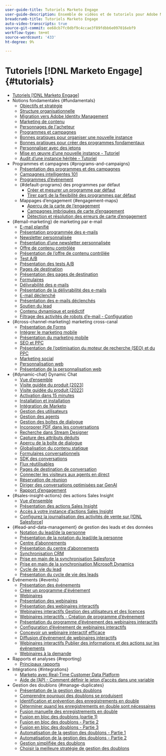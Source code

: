 ```yaml
---
user-guide-title: Tutoriels Marketo Engage
user-guide-description: Ensemble de vidéos et de tutoriels pour Adobe Marketo Engage.
breadcrumb-title: Tutoriels Marketo Engage
auto-video-transcripts: true
source-git-commit: ee68cb7fc0dbf9c4ccae3f89fdbb6e097016ebf9
workflow-type: tm+mt
source-wordcount: '433'
ht-degree: 9%

---
```



# Tutoriels [!DNL Marketo Engage] {#tutorials}

+ [Tutoriels [!DNL Marketo Engage]](/help/_marketo-main/overview.md)
+ Notions fondamentales {#fundamentals}
   + [Objectifs et stratégie](/help/fundamentals/goals-and-strategy-learn.md)
   + [Structure organisationnelle](/help/fundamentals/organizational-structure-learn.md)
   + [Migration vers Adobe Identity Management](/help/fundamentals/migrating-to-adobe-identity-management.md)
   + [Marketing de contenu](/help/fundamentals/content-marketing-learn.md)
   + [Personnages de l&#39;acheteur](/help/fundamentals/buyer-personas-learn.md)
   + [Programmes et campagnes](/help/fundamentals/programs-and-campaigns.md)
   + [Bonnes pratiques pour organiser une nouvelle instance](/help/fundamentals/best-practices-to-organize-a-new-instance.md)
   + [Bonnes pratiques pour créer des programmes fondamentaux](/help/fundamentals/best-practices-for-creating-foundational-programs.md)
   + [Personnaliser avec des jetons](/help/personalization/personalize-with-tokens.md)
   + [Mise en œuvre d’une nouvelle instance - Tutoriel](https://experienceleague.adobe.com/en/docs/experiences-by-you/implementing-new-instance/overview)
   + [Audit d’une instance héritée - Tutoriel](https://experienceleague.adobe.com/docs/marketo-learn/auditing-an-inherited-instance/overview.html?lang=fr)
+ Programmes et campagnes {#programs-and-campaigns}
   + [Présentation des programmes et des campagnes](/help/programs/understanding-programs-and-campaigns.md)
   + [Campagnes intelligentes 101](/help/campaigns/smart-campaigns-101.md)
   + [Programmes d’événement](/help/programs/event-programs.md)
   + {#default-programs} des programmes par défaut
      + [Créer et mesurer un programme par défaut](/help/programs/create-and-measure-default-programs.md)
      + [Tirer parti de la flexibilité des programmes par défaut](/help/programs/leverage-the-flexibility-of-default-programs.md)
   + Mappages d’engagement {#engagement-maps}
      + [Aperçu de la carte de l’engagement](/help/engagement-maps/engagement-map-overview.md)
      + [Campagnes imbriquées de carte d’engagement](/help/engagement-maps/engagement-map-nested-campaign.md)
      + [Détection et résolution des erreurs de carte d’engagement](/help/engagement-maps/engagement-map-error-detection-and-resolution.md)
+ {#email-marketing} de marketing par e-mail
   + [E-mail planifié](/help/email-marketing/scheduled-email-learn.md)
   + [Présentation programmée des e-mails](/help/email-marketing/scheduled-email-watch.md)
   + [Newsletter personnalisée](/help/email-marketing/personalized-newsletter-learn.md)
   + [Présentation d’une newsletter personnalisée](/help/email-marketing/personalized-newsletter-watch.md)
   + [Offre de contenu contrôlée](/help/email-marketing/gated-content-offer-learn.md)
   + [Présentation de l’offre de contenu contrôlée](/help/email-marketing/gated-content-offer-watch.md)
   + [Test A/B](/help/email-marketing/ab-testing-learn.md)
   + [Présentation des tests A/B](/help/email-marketing/ab-testing-watch.md)
   + [Pages de destination](/help/email-marketing/landing-pages-learn.md)
   + [Présentation des pages de destination](/help/email-marketing/landing-pages-watch.md)
   + [Formulaires](/help/email-marketing/forms-learn.md)
   + [Délivrabilité des e-mails](/help/email-marketing/email-deliverability-learn.md)
   + [Présentation de la délivrabilité des e-mails](/help/email-marketing/email-deliverability-watch.md)
   + [E-mail déclenché](/help/email-marketing/triggered-email-learn.md)
   + [Présentation des e-mails déclenchés](/help/email-marketing/triggered-email-watch.md)
   + [Soutien du lead](/help/email-marketing/lead-nuturing-learn.md)
   + [Contenu dynamique et prédictif](/help/email-marketing/dynamic-and-predictive-content-learn.md)
   + [Filtrage des activités de robots d’e-mail - Configuration](/help/filtering-email-bot-activities/setup.md)
+ {#cross-channel-marketing} marketing cross-canal
   + [Présentation de Forms](/help/email-marketing/forms-watch.md)
   + [Intégrer le marketing mobile](/help/cross-channel-marketing/mobile-marketing-learn.md)
   + [Présentation du marketing mobile](/help/cross-channel-marketing/mobile-marketing-watch.md)
   + [SEO et PPC](/help/cross-channel-marketing/seo-and-ppc-learn.md)
   + [Présentation de l’optimisation du moteur de recherche (SEO) et du PPC](/help/cross-channel-marketing/seo-and-ppc-watch.md)
   + [Marketing social](/help/cross-channel-marketing/social-marketing-learn.md)
   + [Personnalisation web](/help/cross-channel-marketing/web-personalization-learn.md)
   + [Présentation de la personnalisation web](/help/cross-channel-marketing/web-personalization-watch.md)
+ {#dynamic-chat} Dynamic Chat
   + [Vue d’ensemble](/help/dynamic-chat/dynamic-chat-overview.md)
   + [Visite guidée du produit [2023]](/help/dynamic-chat/product-tour.md)
   + [Visite guidée du produit [2022]](/help/dynamic-chat/product-tour-2022.md)
   + [Activation dans 15 minutes](/help/dynamic-chat/go-live-in-15-minutes.md)
   + [Installation et installation](/help/dynamic-chat/setup.md)
   + [Intégration de Marketo](/help/dynamic-chat/marketo-integration.md)
   + [Gestion des utilisateurs](/help/dynamic-chat/user-management.md)
   + [Gestion des agents](/help/dynamic-chat/agent-management.md)
   + [Gestion des boîtes de dialogue](/help/dynamic-chat/dialogue-management.md)
   + [Incorporer PDF dans les conversations](/help/dynamic-chat/document-cloud-integration.md)
   + [Recherche dans Stream Designer](/help/dynamic-chat/search-in-stream-designer.md)
   + [Capture des attributs déduits](/help/dynamic-chat/capture-inferred-attributes.md)
   + [Aperçu de la boîte de dialogue](/help/dynamic-chat/dialogue-preview.md)
   + [Globalisation du contenu statique](/help/dynamic-chat/globalization-of-static-content.md)
   + [Formulaires conversationnels](/help/dynamic-chat/conversational-forms.md)
   + [SDK des conversations](/help/dynamic-chat/conversations-sdk.md)
   + [Flux réutilisables](/help/dynamic-chat/reusable-flows.md)
   + [Pages de destination de conversation](/help/dynamic-chat/conversational-landing-pages.md)
   + [Connecter les visiteurs aux agents en direct](/help/dynamic-chat/connect-visitors-to-live-agents.md)
   + [Réservation de réunion](/help/dynamic-chat/meeting-booking.md)
   + [Diriger des conversations optimisées par GenAI](/help/dynamic-chat/gen-ai-features.md)
   + [Rapport d’engagement](/help/dynamic-chat/engagement-report.md)
+ {#sales-insight-actions} des actions Sales Insight
   + [Vue d’ensemble](/help/sales-insight-actions/overview.md)
   + [Présentation des actions Sales Insight](/help/sales-insight-actions/sales-insight-actions-overview.md)
   + [Accès à votre instance d’actions Sales Insight](/help/sales-insight-actions/accessing-your-sales-insight-actions-instance.md)
   + [Configurez la journalisation des activités de vente sur  [!DNL Salesforce]](/help/sales-insight-actions/configure-sales-activity-logging-to-salesforce.md)
+ {#lead-and-data-management} de gestion des leads et des données
   + [Notation du lead/de la personne](/help/lead-and-data-management/lead-scoring-learn.md)
   + [Présentation de la notation du lead/de la personne](/help/lead-and-data-management/lead-scoring-watch.md)
   + [Centre d’abonnements](/help/lead-and-data-management/subscription-center-learn.md)
   + [Présentation du centre d’abonnements](/help/lead-and-data-management/subscription-center-watch.md)
   + [Synchronisation CRM](/help/lead-and-data-management/crm-sync-learn.md)
   + [Prise en main de la synchronisation Salesforce](/help/integrations/salesforce-sync-setup.md)
   + [Prise en main de la synchronisation Microsoft Dynamics](/help/integrations/microsoft-dynamics-sync-setup.md)
   + [Cycle de vie du lead](/help/lead-and-data-management/lead-lifecycle-learn.md)
   + [Présentation du cycle de vie des leads](/help/lead-and-data-management/lead-lifecycle-watch.md)
+ Événements {#events}
   + [Présentation des événements](/help/events/events-watch.md)
   + [Créer un programme d&#39;événement](/help/events/events-learn.md)
   + [Webinaires](/help/events/webinar-learn.md)
   + [Présentation des webinaires](/help/events/webinar-watch.md)
   + [Présentation des webinaires interactifs](/help/events/interactive-webinars-overview.md)
   + [Webinaires interactifs Gestion des utilisateurs et des licences](/help/events/interactive-webinars-user-and-license-management.md)
   + [Webinaires interactifs - Création de programme d’événement](/help/events/interactive-webinars-event-program-creation.md)
   + [Présentation du programme d’événement des webinaires interactifs](/help/events/interactive-webinars-event-program-overview.md)
   + [Configuration d’événement de webinaires interactifs](/help/events/interactive-webinars-event-configuration.md)
   + [Concevoir un webinaire interactif efficace](/help/events/design-an-effective-interactive-webinar.md)
   + [Diffusion d’événement de webinaires interactifs](/help/events/interactive-webinars-event-delivery.md)
   + [Webinaires interactifs Publier des informations et des actions sur les événements](/help/events/interactive-webinars-post-event-insights-and-actions.md)
   + [Webinaires à la demande](/help/events/on-demand-webinars.md)
+ Rapports et analyses {#reporting}
   + [Principaux rapports](/help/reporting/key-reports.md)
+ Intégrations {#integrations}
   + [Marketo avec Real-Time Customer Data Platform](https://experienceleague.adobe.com/docs/platform-learn/tutorials/sources/ingest-data-from-marketo.html?lang=fr)
   + [Aide de l’API - Comment définir le jeton d’accès dans une variable](/help/integrations/api-set-access-token-variable.md)
+ Gestion des doublons {#manage-duplicates}
   + [Présentation de la gestion des doublons](/help/managing-duplicates/introduction-managing-duplicates.md)
   + [Comprendre pourquoi des doublons se produisent](/help/managing-duplicates/why-duplicates-occur.md)
   + [Identification et prévention des enregistrements en double](/help/managing-duplicates/identify-prevent-duplicates.md)
   + [Déterminer quand les enregistrements en double sont nécessaires](/help/managing-duplicates/determine-necessary-duplicates.md)
   + [Fusion manuelle des enregistrements en double](/help/managing-duplicates/merge-manually.md)
   + [Fusion en bloc des doublons (partie 1)](/help/managing-duplicates/bulk-merge-part-1.md)
   + [Fusion en bloc des doublons - Partie 2](/help/managing-duplicates/bulk-merge-part-2.md)
   + [Fusion en bloc des doublons - Partie 3](/help/managing-duplicates/bulk-merge-part-3.md)
   + [Automatisation de la gestion des doublons - Partie 1](/help/managing-duplicates/automate-integration-part-1.md)
   + [Automatisation de la gestion des doublons - Partie 2](/help/managing-duplicates/automate-integration-part-2.md)
   + [Gestion simplifiée des doublons](/help/managing-duplicates/simplify-acs.md)
   + [Choisir la meilleure stratégie de gestion des doublons](/help/managing-duplicates/duplicate-strategy.md)
